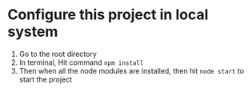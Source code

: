 # Configure this project in local system

1. Go to the root directory
2. In terminal, Hit command `npm install`
3. Then when all the node modules are installed, then hit `node start` to start the project
